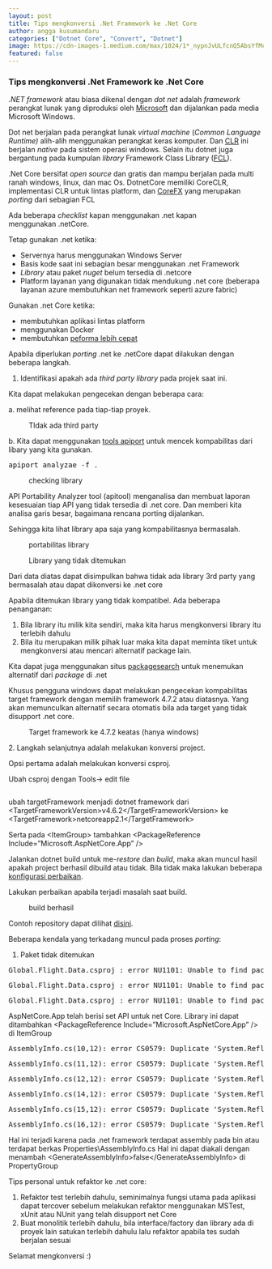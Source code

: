 ```yaml
---
layout: post
title: Tips mengkonversi .Net Framework ke .Net Core
author: angga kusumandaru
categories: ["Dotnet Core", "Convert", "Dotnet"]
image: https://cdn-images-1.medium.com/max/1024/1*_nypnJvULfcnQ5AbsYfMcQ.png
featured: false
---
```

<h3>Tips mengkonversi .Net Framework ke .Net Core</h3><p><em>.NET framework</em> atau biasa dikenal dengan <em>dot net</em> adalah <em>framework</em> perangkat lunak yang diproduksi oleh <a href="https://en.wikipedia.org/wiki/Microsoft">Microsoft</a> dan dijalankan pada media Microsoft Windows.</p><p>Dot net berjalan pada perangkat lunak <em>virtual machine</em> (<em>Common Language Runtime) </em>alih-alih menggunakan perangkat keras komputer. Dan <a href="https://en.wikipedia.org/wiki/Common_Language_Runtime">CLR</a> ini berjalan <em>native </em>pada sistem operasi windows. Selain itu dotnet juga bergantung pada kumpulan <em>library </em>Framework Class Library (<a href="https://en.wikipedia.org/wiki/Framework_Class_Library">FCL</a>).</p><p>.Net Core bersifat <em>open source </em>dan gratis dan mampu berjalan pada multi ranah windows, linux, dan mac Os. DotnetCore memiliki CoreCLR, implementasi CLR untuk lintas platform, dan <a href="https://blogs.msdn.microsoft.com/dotnet/2014/12/04/introducing-net-core/">CoreFX</a> yang merupakan <em>porting </em>dari sebagian FCL</p><p>Ada beberapa <em>checklist</em> kapan menggunakan .net kapan menggunakan .netCore.</p><p>Tetap gunakan .net ketika:</p><ul><li>Servernya harus menggunakan Windows Server</li><li>Basis kode saat ini sebagian besar menggunakan .net Framework</li><li><em>Library </em>atau paket <em>nuget </em>belum tersedia di .netcore</li><li>Platform layanan yang digunakan tidak mendukung .net core (beberapa layanan azure membutuhkan net framework seperti azure fabric)</li></ul><p>Gunakan .net Core ketika:</p><ul><li>membutuhkan aplikasi lintas platform</li><li>menggunakan Docker</li><li>membutuhkan <a href="https://blogs.msdn.microsoft.com/dotnet/2017/06/07/performance-improvements-in-net-core/">peforma lebih cepat</a></li></ul><p>Apabila diperlukan <em>porting</em> .net ke .netCore dapat dilakukan dengan beberapa langkah.</p><ol><li>Identifikasi apakah ada <em>third party library </em>pada projek saat ini.</li></ol><p>Kita dapat melakukan pengecekan dengan beberapa cara:</p><p>a. melihat reference pada tiap-tiap proyek.</p><figure><img alt="" src="https://cdn-images-1.medium.com/max/598/1*7sB8pZ02YWjg1YfbD-YHOQ.png" /><figcaption>TIdak ada third party</figcaption></figure><p>b. Kita dapat menggunakan <a href="https://github.com/Microsoft/dotnet-apiport">tools apiport</a> untuk mencek kompabilitas dari libary yang kita gunakan.</p><pre>apiport analyzae -f .</pre><figure><img alt="" src="https://cdn-images-1.medium.com/max/1024/1*_nypnJvULfcnQ5AbsYfMcQ.png" /><figcaption>checking library</figcaption></figure><p>API Portability Analyzer tool (apitool) menganalisa dan membuat laporan kesesuaian tiap API yang tidak tersedia di .net core. Dan memberi kita analisa garis besar, bagaimana rencana porting dijalankan.</p><p>Sehingga kita lihat library apa saja yang kompabilitasnya bermasalah.</p><figure><img alt="" src="https://cdn-images-1.medium.com/max/1024/1*D4f7l67AvwC3FhMzCceCfg.png" /><figcaption>portabilitas library</figcaption></figure><figure><img alt="" src="https://cdn-images-1.medium.com/max/1024/1*AKT2x5bQIMMg2WVXUM8azg.png" /><figcaption>Library yang tidak ditemukan</figcaption></figure><p>Dari data diatas dapat disimpulkan bahwa tidak ada library 3rd party yang bermasalah atau dapat dikonversi ke .net core</p><p>Apabila ditemukan library yang tidak kompatibel. Ada beberapa penanganan:</p><ol><li>Bila library itu milik kita sendiri, maka kita harus mengkonversi library itu terlebih dahulu</li><li>Bila itu merupakan milik pihak luar maka kita dapat meminta tiket untuk mengkonversi atau mencari alternatif package lain.</li></ol><p>Kita dapat juga menggunakan situs <a href="https://packagesearch.azurewebsites.net/">packagesearch</a> untuk menemukan alternatif dari <em>package</em> di .net</p><p>Khusus pengguna windows dapat melakukan pengecekan kompabilitas target framework dengan memilih framework 4.7.2 atau diatasnya. Yang akan memunculkan alternatif secara otomatis bila ada target yang tidak disupport .net core.</p><figure><img alt="" src="https://cdn-images-1.medium.com/max/1024/1*3Wg2WI1hP5223jea_1SHpw.png" /><figcaption>Target framework ke 4.7.2 keatas (hanya windows)</figcaption></figure><p>2. Langkah selanjutnya adalah melakukan konversi project.</p><p>Opsi pertama adalah melakukan konversi csproj.</p><p>Ubah csproj dengan Tools-&gt; edit file</p><figure><img alt="" src="https://cdn-images-1.medium.com/max/1024/1*W6EDpNuqNFIH3Ycez04Ryg.png" /></figure><p>ubah targetFramework menjadi dotnet framework dari &lt;TargetFrameworkVersion&gt;v4.6.2&lt;/TargetFrameworkVersion&gt; ke &lt;TargetFramework&gt;netcoreapp2.1&lt;/TargetFramework&gt;</p><p>Serta pada &lt;ItemGroup&gt; tambahkan &lt;PackageReference Include=”Microsoft.AspNetCore.App” /&gt;</p><p>Jalankan dotnet build untuk me-<em>restore</em> dan <em>build</em>, maka akan muncul hasil apakah project berhasil dibuild atau tidak. Bila tidak maka lakukan beberapa <a href="https://docs.microsoft.com/en-us/aspnet/core/migration/proper-to-2x/?view=aspnetcore-2.2">konfigurasi perbaikan</a>.</p><p>Lakukan perbaikan apabila terjadi masalah saat build.</p><figure><img alt="" src="https://cdn-images-1.medium.com/max/580/1*p-nPl17Wl4o-QozY7Ykadw.png" /><figcaption>build berhasil</figcaption></figure><p>Contoh repository dapat dilihat <a href="https://github.com/kusumandaru/message-broker">disini</a>.</p><p>Beberapa kendala yang terkadang muncul pada proses <em>porting</em>:</p><ol><li>Paket tidak ditemukan</li></ol><pre>Global.Flight.Data.csproj : error NU1101: Unable to find package System.Xml. No packages exist with this id in source(s): nuget.org</pre><pre>Global.Flight.Data.csproj : error NU1101: Unable to find package System.Web. No packages exist with this id in source(s): nuget.org</pre><pre>Global.Flight.Data.csproj : error NU1101: Unable to find package System.Data. No packages exist with this id in source(s): nuget.org</pre><p>AspNetCore.App telah berisi set API untuk net Core. Library ini dapat ditambahkan &lt;PackageReference Include=”Microsoft.AspNetCore.App” /&gt; di ItemGroup</p><pre>AssemblyInfo.cs(10,12): error CS0579: Duplicate &#39;System.Reflection.AssemblyCompanyAttribute&#39; attribute </pre><pre>AssemblyInfo.cs(11,12): error CS0579: Duplicate &#39;System.Reflection.AssemblyConfigurationAttribute&#39; attribute </pre><pre>AssemblyInfo.cs(12,12): error CS0579: Duplicate &#39;System.Reflection.AssemblyFileVersionAttribute&#39; attribute </pre><pre>AssemblyInfo.cs(14,12): error CS0579: Duplicate &#39;System.Reflection.AssemblyProductAttribute&#39; attribute </pre><pre>AssemblyInfo.cs(15,12): error CS0579: Duplicate &#39;System.Reflection.AssemblyTitleAttribute&#39; attribute </pre><pre>AssemblyInfo.cs(16,12): error CS0579: Duplicate &#39;System.Reflection.AssemblyVersionAttribute&#39; attribute </pre><p>Hal ini terjadi karena pada .net framework terdapat assembly pada bin atau terdapat berkas Properties\AssemblyInfo.cs Hal ini dapat diakali dengan menambah &lt;GenerateAssemblyInfo&gt;false&lt;/GenerateAssemblyInfo&gt; di PropertyGroup</p><p>Tips personal untuk refaktor ke .net core:</p><ol><li>Refaktor test terlebih dahulu, seminimalnya fungsi utama pada aplikasi dapat tercover sebelum melakukan refaktor menggunakan MSTest, xUnit atau NUnit yang telah disupport net Core</li><li>Buat monolitik terlebih dahulu, bila interface/factory dan library ada di proyek lain satukan terlebih dahulu lalu refaktor apabila tes sudah berjalan sesuai</li></ol><p>Selamat mengkonversi :)</p><img src="https://medium.com/_/stat?event=post.clientViewed&referrerSource=full_rss&postId=6a2445b3b8a4" width="1" height="1">
